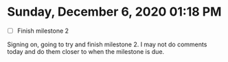 # Sunday, December  6, 2020 01:18 PM
- [ ] Finish milestone 2

Signing on, going to try and finish milestone 2. I may not do comments today and do them closer to when the milestone is due.


